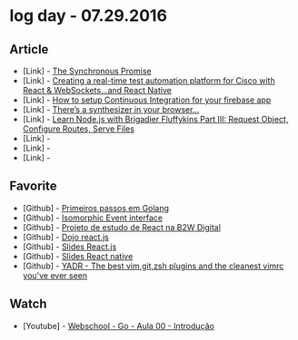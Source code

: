 # log day - 07.29.2016

## Article

- \[Link\] - [The Synchronous Promise](https://medium.com/recreating-megaman-2-using-js-webgl/the-synchronous-promise-a0450ca35763#.8t12r82bw)
- \[Link\] - [Creating a real-time test automation platform for Cisco with React & WebSockets…and React Native](https://medium.com/@benhowdle/creating-a-real-time-test-automation-platform-for-cisco-with-react-websockets-and-react-native-7e0f735bcecf#.l51mbs5pn)
- \[Link\] - [How to setup Continuous Integration for your firebase app](https://medium.com/@rohanbagchi/how-to-setup-continuous-integration-for-your-firebase-app-cd183bb862e1#.nfk6o86v7)
- \[Link\] - [There’s a synthesizer in your browser…](https://medium.com/@patrickwhardy/theres-a-synthesizer-in-your-browser-5070a42681c7#.1lmbf6nn1)
- \[Link\] - [Learn Node.js with Brigadier Fluffykins Part III: Request Object, Configure Routes, Serve Files](https://medium.com/@__Masha__/learn-node-js-with-brigadier-fluffykins-part-iii-request-object-configure-routes-serve-files-7666f783dc10#.l5ir878w0)
- \[Link\] - []()
- \[Link\] - []()
- \[Link\] - []()


## Favorite

- \[Github\] - [Primeiros passos em Golang](https://github.com/crgimenes/Go-Hands-On)
- \[Github\] - [Isomorphic Event interface](https://github.com/lucasbarros/isomorphic-events)
- \[Github\] - [Projeto de estudo de React na B2W Digital](https://github.com/gbrlsepulveda/react-dojo)
- \[Github\] - [Dojo react.js](https://github.com/afgoulart/dojo-react-js)
- \[Github\] - [Slides React.js](http://afgoulart.github.io/dojo-react-js/?full#inicio)
- \[Github\] - [Slides React native](http://davidwells.io/talks/isomorphic-javascript/)
- \[Github\] - [YADR - The best vim,git,zsh plugins and the cleanest vimrc you've ever seen](https://github.com/akitaonrails/dotfiles)



## Watch

- \[Youtube\] - [Webschool - Go - Aula 00 - Introdução](https://youtu.be/WPAMvojPKK0)
